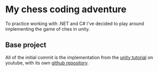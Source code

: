 # My chess coding adventure
To practice working with .NET and C# I've decided to play around implementing the game of ches in unity.

## Base project
All of the initial commit is the implementation from the [unity tutorial](https://youtube.com/playlist?list=PLXV-vjyZiT4b7WGjgiqMy422AVyMaigl1) on youtube, with its own [github repository](https://github.com/etredal/Chess_App).